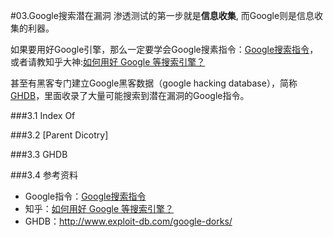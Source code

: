 #03.Google搜索潜在漏洞
  渗透测试的第一步就是**信息收集**, 而Google则是信息收集的利器。
  
  如果要用好Google引擎，那么一定要学会Google搜素指令：<a href="http://www.googleguide.com/advanced_operators_reference.html" target="_blank">Google搜索指令</a>，或者请教知乎大神:<a target="_blank" href="http://www.zhihu.com/question/20161362">如何用好 Google 等搜索引擎？</a>
  
  甚至有黑客专门建立Google黑客数据（google hacking database），简称<a href="http://www.exploit-db.com/google-dorks/" target="_blank">GHDB</a>，里面收录了大量可能搜索到潜在漏洞的Google指令。
  
###3.1 Index Of

###3.2 [Parent Dicotry]

###3.3 GHDB

###3.4 参考资料

  * Google指令：<a href="http://www.googleguide.com/advanced_operators_reference.html" target="_blank">Google搜索指令</a>
  * 知乎：<a target="_blank" href="http://www.zhihu.com/question/20161362">如何用好 Google 等搜索引擎？</a>
  * GHDB：<a href="http://www.exploit-db.com/google-dorks/" target="_blank">http://www.exploit-db.com/google-dorks/</a>

